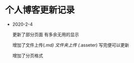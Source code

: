 # 个人博客更新记录

- 2020-2-4 

  更新了部分页面 有多余无用的显示

  增加了文件上传(*.md) 文件夹上传 (*.asseter) 写完便可以更新
  
  增加了分页格式

​	

​	

